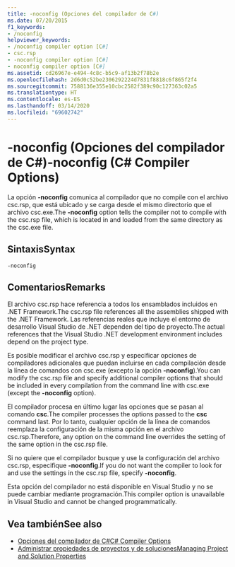 ```yaml
---
title: -noconfig (Opciones del compilador de C#)
ms.date: 07/20/2015
f1_keywords:
- /noconfig
helpviewer_keywords:
- /noconfig compiler option [C#]
- csc.rsp
- -noconfig compiler option [C#]
- noconfig compiler option [C#]
ms.assetid: cd26967e-e494-4c8c-b5c9-af13b2f78b2e
ms.openlocfilehash: 2d6d0c52be2306292224d7831f8818c6f865f2f4
ms.sourcegitcommit: 7588136e355e10cbc2582f389c90c127363c02a5
ms.translationtype: HT
ms.contentlocale: es-ES
ms.lasthandoff: 03/14/2020
ms.locfileid: "69602742"
---
```

# <a name="-noconfig-c-compiler-options"></a><span data-ttu-id="453b1-102">-noconfig (Opciones del compilador de C#)</span><span class="sxs-lookup"><span data-stu-id="453b1-102">-noconfig (C# Compiler Options)</span></span>
<span data-ttu-id="453b1-103">La opción **-noconfig** comunica al compilador que no compile con el archivo csc.rsp, que está ubicado y se carga desde el mismo directorio que el archivo csc.exe.</span><span class="sxs-lookup"><span data-stu-id="453b1-103">The **-noconfig** option tells the compiler not to compile with the csc.rsp file, which is located in and loaded from the same directory as the csc.exe file.</span></span>  
  
## <a name="syntax"></a><span data-ttu-id="453b1-104">Sintaxis</span><span class="sxs-lookup"><span data-stu-id="453b1-104">Syntax</span></span>  
  
```console  
-noconfig  
```  
  
## <a name="remarks"></a><span data-ttu-id="453b1-105">Comentarios</span><span class="sxs-lookup"><span data-stu-id="453b1-105">Remarks</span></span>  
 <span data-ttu-id="453b1-106">El archivo csc.rsp hace referencia a todos los ensamblados incluidos en .NET Framework.</span><span class="sxs-lookup"><span data-stu-id="453b1-106">The csc.rsp file references all the assemblies shipped with the .NET Framework.</span></span> <span data-ttu-id="453b1-107">Las referencias reales que incluye el entorno de desarrollo Visual Studio de .NET dependen del tipo de proyecto.</span><span class="sxs-lookup"><span data-stu-id="453b1-107">The actual references that the Visual Studio .NET development environment includes depend on the project type.</span></span>  
  
 <span data-ttu-id="453b1-108">Es posible modificar el archivo csc.rsp y especificar opciones de compiladores adicionales que puedan incluirse en cada compilación desde la línea de comandos con csc.exe (excepto la opción **-noconfig**).</span><span class="sxs-lookup"><span data-stu-id="453b1-108">You can modify the csc.rsp file and specify additional compiler options that should be included in every compilation from the command line with csc.exe (except the **-noconfig** option).</span></span>  
  
 <span data-ttu-id="453b1-109">El compilador procesa en último lugar las opciones que se pasan al comando **csc**.</span><span class="sxs-lookup"><span data-stu-id="453b1-109">The compiler processes the options passed to the **csc** command last.</span></span> <span data-ttu-id="453b1-110">Por lo tanto, cualquier opción de la línea de comandos reemplaza la configuración de la misma opción en el archivo csc.rsp.</span><span class="sxs-lookup"><span data-stu-id="453b1-110">Therefore, any option on the command line overrides the setting of the same option in the csc.rsp file.</span></span>  
  
 <span data-ttu-id="453b1-111">Si no quiere que el compilador busque y use la configuración del archivo csc.rsp, especifique **-noconfig**.</span><span class="sxs-lookup"><span data-stu-id="453b1-111">If you do not want the compiler to look for and use the settings in the csc.rsp file, specify **-noconfig**.</span></span>  
  
 <span data-ttu-id="453b1-112">Esta opción del compilador no está disponible en Visual Studio y no se puede cambiar mediante programación.</span><span class="sxs-lookup"><span data-stu-id="453b1-112">This compiler option is unavailable in Visual Studio and cannot be changed programmatically.</span></span>  
  
## <a name="see-also"></a><span data-ttu-id="453b1-113">Vea también</span><span class="sxs-lookup"><span data-stu-id="453b1-113">See also</span></span>

- [<span data-ttu-id="453b1-114">Opciones del compilador de C#</span><span class="sxs-lookup"><span data-stu-id="453b1-114">C# Compiler Options</span></span>](./index.md)
- [<span data-ttu-id="453b1-115">Administrar propiedades de proyectos y de soluciones</span><span class="sxs-lookup"><span data-stu-id="453b1-115">Managing Project and Solution Properties</span></span>](/visualstudio/ide/managing-project-and-solution-properties)
